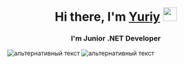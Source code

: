 <h1 align="center">Hi there, I'm <a href="https://daniilshat.ru/" target="_blank">Yuriy</a> 
<img src="https://github.com/blackcater/blackcater/raw/main/images/Hi.gif" height="32"/></h1>
<h3 align="center">I'm Junior .NET Developer</h3>
<img src="https://github-readme-stats.vercel.app/api/?username=jyrki096&count_private=true&theme=tokyonight&showicons=true" alt="альтернативный текст">
<img src="https://github-readme-stats.vercel.app/api/top-langs/?username=jyrki096&langs_count=5&theme=tokyonight" alt="альтернативный текст">
